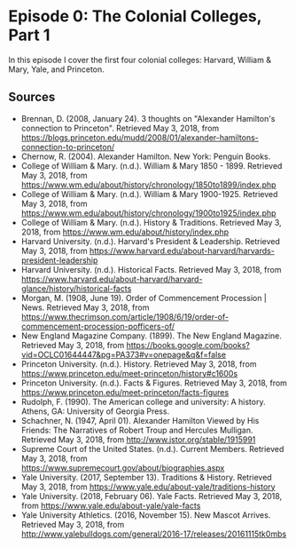 # Episode 0: The Colonial Colleges, Part 1

In this episode I cover the first four colonial colleges: Harvard, William & Mary, Yale, and Princeton.

## Sources

- Brennan, D. (2008, January 24). 3 thoughts on "Alexander Hamilton's connection to Princeton". Retrieved May 3, 2018, from <https://blogs.princeton.edu/mudd/2008/01/alexander-hamiltons-connection-to-princeton/>
- Chernow, R. (2004). Alexander Hamilton. New York: Penguin Books.
- College of William & Mary. (n.d.). William & Mary 1850 - 1899. Retrieved May 3, 2018, from <https://www.wm.edu/about/history/chronology/1850to1899/index.php>
- College of William & Mary. (n.d.). William & Mary 1900-1925. Retrieved May 3, 2018, from <https://www.wm.edu/about/history/chronology/1900to1925/index.php>
- College of William & Mary. (n.d.). History & Traditions. Retrieved May 3, 2018, from <https://www.wm.edu/about/history/index.php>
- Harvard University. (n.d.). Harvard's President & Leadership. Retrieved May 3, 2018, from <https://www.harvard.edu/about-harvard/harvards-president-leadership>
- Harvard University. (n.d.). Historical Facts. Retrieved May 3, 2018, from <https://www.harvard.edu/about-harvard/harvard-glance/history/historical-facts>
- Morgan, M. (1908, June 19). Order of Commencement Procession \| News. Retrieved May 3, 2018, from <https://www.thecrimson.com/article/1908/6/19/order-of-commencement-procession-pofficers-of/>
- New England Magazine Company. (1899). The New England Magazine. Retrieved May 3, 2018, from <https://books.google.com/books?vid=OCLC01644447&pg=PA373#v=onepage&q&f=false>
- Princeton University. (n.d.). History. Retrieved May 3, 2018, from <https://www.princeton.edu/meet-princeton/history#c1600s>
- Princeton University. (n.d.). Facts & Figures. Retrieved May 3, 2018, from <https://www.princeton.edu/meet-princeton/facts-figures>
- Rudolph, F. (1990). The American college and university: A history. Athens, GA: University of Georgia Press.
- Schachner, N. (1947, April 01). Alexander Hamilton Viewed by His Friends: The Narratives of Robert Troup and Hercules Mulligan. Retrieved May 3, 2018, from <http://www.jstor.org/stable/1915991>
- Supreme Court of the United States. (n.d.). Current Members. Retrieved May 3, 2018, from <https://www.supremecourt.gov/about/biographies.aspx>
- Yale University. (2017, September 13). Traditions & History. Retrieved May 3, 2018, from <https://www.yale.edu/about-yale/traditions-history>
- Yale University. (2018, February 06). Yale Facts. Retrieved May 3, 2018, from <https://www.yale.edu/about-yale/yale-facts>
- Yale University Athletics. (2016, November 15). New Mascot Arrives. Retrieved May 3, 2018, from <http://www.yalebulldogs.com/general/2016-17/releases/20161115tk0mbs>
